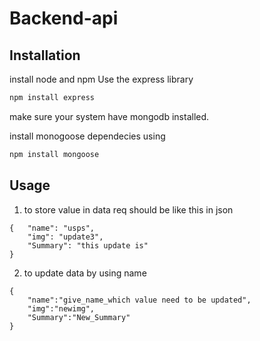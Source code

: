 # Backend-api

## Installation
install node and npm 
Use the express library  

```bash
npm install express
```


make sure your system have mongodb installed.



install monogoose dependecies using

```bash
npm install mongoose
```



## Usage
1. to store  value in data req should be like this in json
```
{   "name": "usps",
    "img": "update3",
    "Summary": "this update is"
}

```


2. to update data by using name 
```
{
    "name":"give_name_which value need to be updated",
    "img":"newimg",
    "Summary":"New_Summary"
}



```
